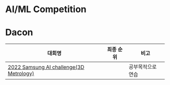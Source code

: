
# AI/ML Competition



# Dacon 

| 대회명                                                                                 | 최종 순위 |  비고  | 
|-------------------------------------------------------------------------------------|--|---|
| [2022 Samsung AI challenge(3D Metrology)](./2022-Samsung-AI-Challenge-3D-Metrology) | |  공부목적으로 연습 |
